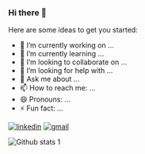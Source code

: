 ### Hi there 👋



Here are some ideas to get you started:

- 🔭 I’m currently working on ...
- 🌱 I’m currently learning ...
- 👯 I’m looking to collaborate on ...
- 🤔 I’m looking for help with ...
- 💬 Ask me about ...
- 📫 How to reach me: ...
- 😄 Pronouns: ...
- ⚡ Fun fact: ...


[![linkedin](https://img.shields.io/badge/Linkedin-000000?style=for-the-badge&logo=Linkedin&logoColor=white)](https://www.linkedin.com/in/ilhancuvelek/)
[![gmail](https://img.shields.io/badge/-Gmail-red?style=quare&labelColor=red&logo=Gmail&logoColor=white)](cuvelekilhan@gmail.com)

![Github stats 1](https://github-readme-stats.vercel.app/api?username=kullanıcıadınız&show_icons=true&theme=gradient) 

